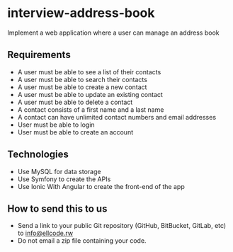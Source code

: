 # interview-address-book

Implement a web application where a user can manage an address book

## Requirements

* A user must be able to see a list of their contacts
* A user must be able to search their contacts
* A user must be able to create a new contact
* A user must be able to update an existing contact
* A user must be able to delete a contact
* A contact consists of a first name and a last name
* A contact can have unlimited contact numbers and email addresses
* User must be able to login
* User must be able to create an account

## Technologies

* Use MySQL for data storage
* Use Symfony to create the APIs
* Use Ionic With Angular to create the front-end of the app

## How to send this to us

* Send a link to your public Git repository (GitHub, BitBucket, GitLab, etc) to info@ellcode.rw
* Do not email a zip file containing your code.
